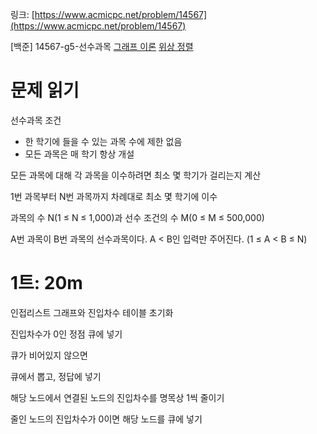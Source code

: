 링크: [https://www.acmicpc.net/problem/14567](https://www.acmicpc.net/problem/14567)

[백준] 14567-g5-선수과목 [그래프 이론](https://www.acmicpc.net/problem/tag/7) [위상 정렬](https://www.acmicpc.net/problem/tag/78)

# 문제 읽기

선수과목 조건

- 한 학기에 들을 수 있는 과목 수에 제한 없음
- 모든 과목은 매 학기 항상 개설

모든 과목에 대해 각 과목을 이수하려면 최소 몇 학기가 걸리는지 계산

1번 과목부터 N번 과목까지 차례대로 최소 몇 학기에 이수

과목의 수 N(1 ≤ N ≤ 1,000)과 선수 조건의 수 M(0 ≤ M ≤ 500,000)

A번 과목이 B번 과목의 선수과목이다. A < B인 입력만 주어진다. (1 ≤ A < B ≤ N)

# 1트: 20m

인접리스트 그래프와 진입차수 테이블 초기화

진입차수가 0인 정점 큐에 넣기

큐가 비어있지 않으면

큐에서 뽑고, 정답에 넣기

해당 노드에서 연결된 노드의 진입차수를 명목상 1씩 줄이기

줄인 노드의 진입차수가 0이면 해당 노드를 큐에 넣기
